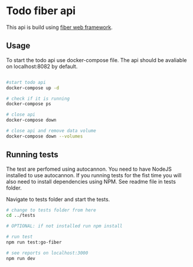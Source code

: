 # Todo fiber api

This api is build using [fiber web framework](https://github.com/gofiber/fiber).

## Usage

To start the todo api use docker-compose file. The api should be avaliable on localhost:8082 by default.

```bash

#start todo api
docker-compose up -d

# check if it is running
docker-compose ps

# close api
docker-compose down

# close api and remove data volume
docker-compose down --volumes

```

## Running tests

The test are perfomed using autocannon. You need to have NodeJS installed to use autocannon. If you running tests for the fist time you will also need to install dependencies using NPM. See readme file in tests folder.

Navigate to tests folder and start the tests.

```bash
# change to tests folder from here
cd ../tests

# OPTIONAL: if not installed run npm install

# run test
npm run test:go-fiber

# see reports on localhost:3000
npm run dev
```
